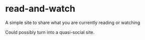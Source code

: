 # read-and-watch
A simple site to share what you are currently reading or watching

Could possibly turn into a quasi-social site. 